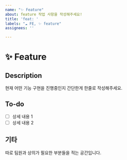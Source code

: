 ```yaml
---
name: "✨ Feature"
about: feature 작업 사항을 작성해주세요!
title: 'feat: '
labels: "☁️ FE, ✨ feature"
assignees: ''

---
```


# ✨ Feature
## Description
현재 어떤 기능 구현을 진행중인지 간단한게 한줄로 작성해주세요.

## To-do
- [ ] 상세 내용 1
- [ ] 상세 내용 2

## 기타
따로 팀원과 상의가 필요한 부분들을 적는 공간입니다.
